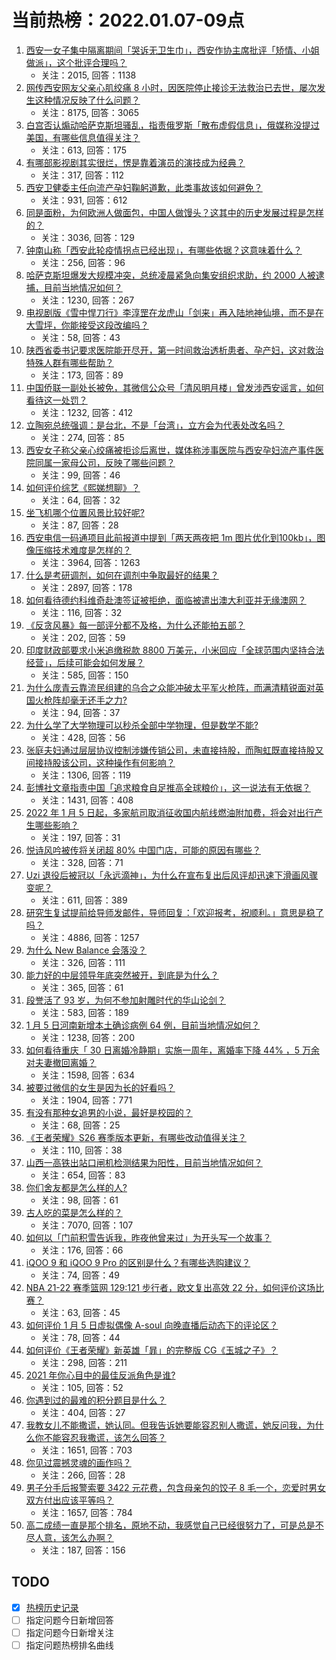 # 当前热榜：2022.01.07-09点
1. [西安一女子集中隔离期间「哭诉无卫生巾」，西安作协主席批评「矫情、小姐做派」，这个批评合理吗？](https://www.zhihu.com/question/510206279)
    * 关注：2015, 回答：1138
2. [网传西安网友父亲心肌绞痛 8 小时，因医院停止接诊无法救治已去世，屡次发生这种情况反映了什么问题？](https://www.zhihu.com/question/510039267)
    * 关注：8175, 回答：3065
3. [白宫否认煽动哈萨克斯坦骚乱，指责俄罗斯「散布虚假信息」，俄媒称没提过美国，有哪些信息值得关注？](https://www.zhihu.com/question/510168075)
    * 关注：613, 回答：175
4. [有哪部影视剧其实很烂，愣是靠着演员的演技成为经典？](https://www.zhihu.com/question/505604984)
    * 关注：317, 回答：112
5. [西安卫健委主任向流产孕妇鞠躬道歉，此类事故该如何避免？](https://www.zhihu.com/question/510188968)
    * 关注：931, 回答：612
6. [同是面粉，为何欧洲人做面包，中国人做馒头？这其中的历史发展过程是怎样的？](https://www.zhihu.com/question/20100349)
    * 关注：3036, 回答：129
7. [钟南山称「西安此轮疫情拐点已经出现」，有哪些依据？这意味着什么？](https://www.zhihu.com/question/510192537)
    * 关注：256, 回答：96
8. [哈萨克斯坦爆发大规模冲突，总统凌晨紧急向集安组织求助，约 2000 人被逮捕，目前当地情况如何？](https://www.zhihu.com/question/510084873)
    * 关注：1230, 回答：267
9. [电视剧版《雪中悍刀行》李淳罡在龙虎山「剑来」再入陆地神仙境，而不是在大雪坪，你能接受这段改编吗？](https://www.zhihu.com/question/509883353)
    * 关注：58, 回答：43
10. [陕西省委书记要求医院能开尽开，第一时间救治透析患者、孕产妇，这对救治特殊人群有哪些帮助？](https://www.zhihu.com/question/510236183)
    * 关注：173, 回答：89
11. [中国侨联一副处长被免，其微信公众号「清风明月楼」曾发涉西安谣言，如何看待这一处罚？](https://www.zhihu.com/question/510211514)
    * 关注：1232, 回答：412
12. [立陶宛总统强调：是台北，不是「台湾」，立方会为代表处改名吗？](https://www.zhihu.com/question/510156063)
    * 关注：274, 回答：85
13. [西安女子称父亲心绞痛被拒诊后离世，媒体称涉事医院与西安孕妇流产事件医院同属一家母公司，反映了哪些问题？](https://www.zhihu.com/question/510157496)
    * 关注：99, 回答：46
14. [如何评价综艺《熙娣想聊》？](https://www.zhihu.com/question/507367163)
    * 关注：64, 回答：32
15. [坐飞机哪个位置风景比较好呢?](https://www.zhihu.com/question/503858692)
    * 关注：87, 回答：28
16. [西安电信一码通项目此前报道中提到「两天两夜把 1m 图片优化到100kb」，图像压缩技术难度是怎样的？](https://www.zhihu.com/question/509997789)
    * 关注：3964, 回答：1263
17. [什么是考研调剂，如何在调剂中争取最好的结果？](https://www.zhihu.com/question/362369867)
    * 关注：2897, 回答：178
18. [如何看待德约科维奇赴澳签证被拒绝，面临被遣出澳大利亚并无缘澳网？](https://www.zhihu.com/question/510087047)
    * 关注：116, 回答：32
19. [《反贪风暴》每一部评分都不及格，为什么还能拍五部？](https://www.zhihu.com/question/509535439)
    * 关注：202, 回答：59
20. [印度财政部要求小米追缴税款 8800 万美元，小米回应「全球范围内坚持合法经营」，后续可能会如何发展？](https://www.zhihu.com/question/510052853)
    * 关注：585, 回答：150
21. [为什么庞青云靠流民组建的乌合之众能冲破太平军火枪阵，而满清精锐面对英国火枪阵却毫无还手之力?](https://www.zhihu.com/question/509848415)
    * 关注：94, 回答：37
22. [为什么学了大学物理可以秒杀全部中学物理，但是数学不能?](https://www.zhihu.com/question/508209146)
    * 关注：428, 回答：56
23. [张庭夫妇通过层层协议控制涉嫌传销公司，未直接持股，而陶虹既直接持股又间接持股该公司，这种操作有何影响？](https://www.zhihu.com/question/510140366)
    * 关注：1306, 回答：119
24. [彭博社文章指责中国「追求粮食自足推高全球粮价」，这一说法有无依据？](https://www.zhihu.com/question/510107856)
    * 关注：1431, 回答：408
25. [2022 年 1 月 5 日起，多家航司取消征收国内航线燃油附加费，将会对出行产生哪些影响？](https://www.zhihu.com/question/509802893)
    * 关注：197, 回答：31
26. [悦诗风吟被传将关闭超 80% 中国门店，可能的原因有哪些？](https://www.zhihu.com/question/509525848)
    * 关注：328, 回答：71
27. [Uzi 退役后被冠以「永远滴神」，为什么在宣布复出后风评却迅速下滑画风骤变呢？](https://www.zhihu.com/question/509965189)
    * 关注：611, 回答：389
28. [研究生复试提前给导师发邮件，导师回复：「欢迎报考，祝顺利。」意思是稳了吗？](https://www.zhihu.com/question/389701976)
    * 关注：4886, 回答：1257
29. [为什么 New Balance 会落没？](https://www.zhihu.com/question/286022815)
    * 关注：326, 回答：111
30. [能力好的中层领导年底突然被开，到底是为什么？](https://www.zhihu.com/question/508940689)
    * 关注：365, 回答：61
31. [段誉活了 93 岁，为何不参加射雕时代的华山论剑？](https://www.zhihu.com/question/501170943)
    * 关注：583, 回答：189
32. [1 月 5 日河南新增本土确诊病例 64 例，目前当地情况如何？](https://www.zhihu.com/question/510088903)
    * 关注：1238, 回答：200
33. [如何看待重庆「 30 日离婚冷静期」实施一周年，离婚率下降 44% ，5 万余对夫妻撤回离婚？](https://www.zhihu.com/question/509800936)
    * 关注：1598, 回答：634
34. [被要过微信的女生是因为长的好看吗？](https://www.zhihu.com/question/500613155)
    * 关注：1904, 回答：771
35. [有没有那种女追男的小说，最好是校园的？](https://www.zhihu.com/question/349979306)
    * 关注：68, 回答：25
36. [《王者荣耀》S26 赛季版本更新，有哪些改动值得关注？](https://www.zhihu.com/question/509946810)
    * 关注：110, 回答：38
37. [山西一高铁出站口闸机检测结果为阳性，目前当地情况如何？](https://www.zhihu.com/question/510090812)
    * 关注：654, 回答：83
38. [你们舍友都是怎么样的人?](https://www.zhihu.com/question/491047986)
    * 关注：98, 回答：61
39. [古人吃的菜是怎么样的？](https://www.zhihu.com/question/32981448)
    * 关注：7070, 回答：107
40. [如何以「门前积雪告诉我，昨夜他曾来过」为开头写一个故事？](https://www.zhihu.com/question/439127973)
    * 关注：176, 回答：66
41. [iQOO 9 和 iQOO 9 Pro 的区别是什么？有哪些选购建议？](https://www.zhihu.com/question/509832305)
    * 关注：74, 回答：49
42. [NBA 21-22 赛季篮网 129:121 步行者，欧文复出高效 22 分，如何评价这场比赛？](https://www.zhihu.com/question/510084777)
    * 关注：63, 回答：45
43. [如何评价 1 月 5 日虚拟偶像 A-soul 向晚直播后动态下的评论区？](https://www.zhihu.com/question/510056730)
    * 关注：78, 回答：44
44. [如何评价《王者荣耀》新英雄「暃」的完整版 CG《玉城之子》？](https://www.zhihu.com/question/510114036)
    * 关注：298, 回答：211
45. [2021 年你心目中的最佳反派角色是谁?](https://www.zhihu.com/question/508036255)
    * 关注：105, 回答：52
46. [你遇到过的最难的积分题目是什么？](https://www.zhihu.com/question/332524499)
    * 关注：404, 回答：27
47. [我教女儿不能撒谎，她认同。但我告诉她要能容忍别人撒谎，她反问我，为什么你不能容忍我撒谎，该怎么回答？](https://www.zhihu.com/question/505148883)
    * 关注：1651, 回答：703
48. [你见过震撼灵魂的画作吗？](https://www.zhihu.com/question/506132203)
    * 关注：266, 回答：28
49. [男子分手后报警索要 3422 元花费，包含母亲包的饺子 8 毛一个，恋爱时男女双方付出应该平等吗？](https://www.zhihu.com/question/510116796)
    * 关注：1657, 回答：784
50. [高二成绩一直是那个排名，原地不动，我感觉自己已经很努力了，可是总是不尽人意，该怎么办啊？](https://www.zhihu.com/question/508149860)
    * 关注：187, 回答：156
## TODO
* [x] [热榜历史记录](hot_history/AllHot.md)
* [ ] 指定问题今日新增回答
* [ ] 指定问题今日新增关注
* [ ] 指定问题热榜排名曲线
